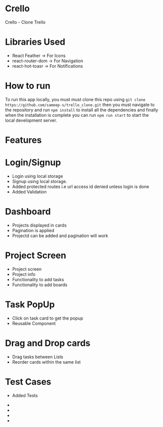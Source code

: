 # Crello
Crello - Clone Trello

# Libraries Used
<ul>
<li>React Feather -> For Icons</li>
<li>react-router-dom -> For Navigation</li>
<li>react-hot-toasr -> For Notifications</li>
</ul>

# How to run
To run this app locally, you must must clone this repo using ```git clone https://github.com/sameep-s/trello_clone.git``` then you must navigate to the repository and run ```npm install``` to install all the dependencies and finally when the installation is complete you can run ```npm run start``` to start the local development server.

# Features

# Login/Signup
<ul>
<li>Login using local storage</li>
<li>Signup using local storage.</li>
<li>Added protected routes i.e url access id denied unless login is done</li>
<li>Added Validation</li>
</ul>

# Dashboard
<ul>
<li>Projects displayed in cards</li>
<li>Pagination is applied</li>
<li>Projectd can be added and pagination will work</li>
</ul>

# Project Screen
<ul>
<li>Project screen</li>
<li>Project info</li>
<li>Functionality to add tasks</li>
<li>Functionality to add boards</li>
</ul>

# Task PopUp
<ul>
<li>Click on task card to get the popup </li>
<li>Reusable Component</li>
</ul>

# Drag and Drop cards
<ul>
<li>Drag tasks between Lists</li>
<li>Reorder cards within the same list</li>
</ul>

# Test Cases
<ul>
<li>Added Tests</li>
</ul>

<ul>
<li></li>
<li></li>
<li></li>
<li></li>
</ul>
